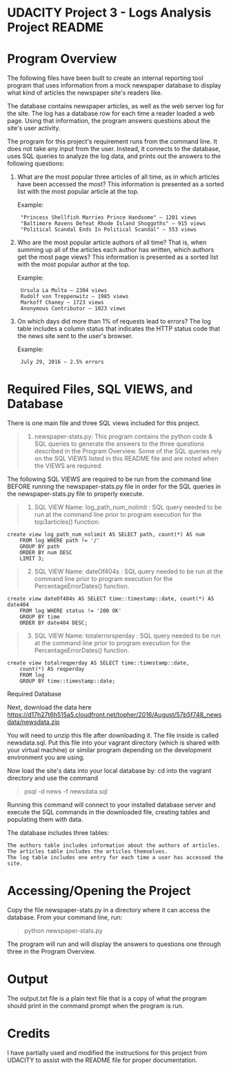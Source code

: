 #
# UDACITY Project 3 - Logs Analysis Project README

# Program Overview

The following files have been built to create an internal reporting tool program
that uses information from a mock newspaper database to display what kind of articles the newspaper site's readers like.

The database contains newspaper articles, as well as the web server log for the
site. The log has a database row for each time a reader loaded a web page.
Using that information, the program answers questions about the site's user
activity.

The program for this project's requirement runs from the command line. It does
not take any input from the user. Instead, it connects to the database, uses SQL queries to analyze the log data, and prints out the answers to the following questions:

1. What are the most popular three articles of all time, as in which articles have
been accessed the most? This information is presented as a sorted list with the
most popular article at the top.

    Example:

        "Princess Shellfish Marries Prince Handsome" — 1201 views
        "Baltimore Ravens Defeat Rhode Island Shoggoths" — 915 views
        "Political Scandal Ends In Political Scandal" — 553 views

2. Who are the most popular article authors of all time? That is, when summing
up all of the articles each author has written, which authors get the most page views? This information is presented as a sorted list with the most popular
author at the top.

    Example:

        Ursula La Multa — 2304 views
        Rudolf von Treppenwitz — 1985 views
        Markoff Chaney — 1723 views
        Anonymous Contributor — 1023 views

3. On which days did more than 1% of requests lead to errors? The log table
includes a column status that indicates the HTTP status code that the news site
sent to the user's browser.

    Example:

        July 29, 2016 — 2.5% errors


# Required Files, SQL VIEWS, and Database

There is one main file and three SQL views included for this project.

> 1.	newspaper-stats.py: This program contains the python code & SQL queries
to generate the answers to the three questions described in the
Program Overview. Some of the SQL queries rely on the SQL VIEWS listed in this
README file and are noted when the VIEWS are required.

The following SQL VIEWS are required to be run from the command line BEFORE
running the newspaper-stats.py file in order for the SQL queries in the newspaper-stats.py file to properly execute.

> 1.	SQL VIEW Name: log_path_num_nolimit : SQL query needed to be run at the
command line prior to program execution for the top3articles() function:

    create view log_path_num_nolimit AS SELECT path, count(*) AS num
        FROM log WHERE path != '/'
        GROUP BY path
        ORDER BY num DESC
        LIMIT 3;


> 2.	SQL VIEW Name: dateOf404s : SQL query needed to be run at the
command line prior to program execution for the PercentageErrorDates() function.

    create view dateOf404s AS SELECT time::timestamp::date, count(*) AS date404
        FROM log WHERE status != '200 OK'
        GROUP BY time
        ORDER BY date404 DESC;


> 3.	SQL VIEW Name: totalerrorsperday : SQL query needed to be run at the
command line prior to program execution for the PercentageErrorDates() function.

    create view totalreqperday AS SELECT time::timestamp::date,
        count(*) AS reqperday
        FROM log
        GROUP BY time::timestamp::date;

Required Database

Next, download the data here https://d17h27t6h515a5.cloudfront.net/topher/2016/August/57b5f748_newsdata/newsdata.zip

You will need to unzip this file after downloading it. The file inside is called newsdata.sql. Put this file into your vagrant directory (which is shared with
your virtual machine) or similar program depending on the development
environment you are using.

Now load the site's data into your local database by: cd into the vagrant directory and use the command

> psql -d news -f newsdata.sql

Running this command will connect to your installed database server and execute the SQL commands in the downloaded file, creating tables and populating them with data.

The database includes three tables:

    The authors table includes information about the authors of articles.
    The articles table includes the articles themselves.
    The log table includes one entry for each time a user has accessed the site.


# Accessing/Opening the Project

Copy the file newspaper-stats.py in a directory where it can access the
database.  From your command line, run:

> python newspaper-stats.py

The program will run and will display the answers to questions one through three in the Program Overview.

# Output

The output.txt file is a plain text file that is a copy of what the program should print in the command prompt when the program is run.

# Credits

I have partially used and modified the instructions for this project from
UDACITY to assist with the README file for proper documentation.
